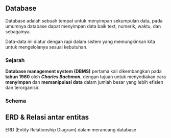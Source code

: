 ## Database
Database adalah sebuah tempat untuk menyimpan sekumpulan data, pada umumnya
database dapat menyimpan data baik text, numerik, waktu, dan sebagainya. 

Data-data ini diatur dengan rapi dalam sistem yang memungkinkan kita untuk mengelolanya sesuai kebutuhan.
### Sejarah
**Database management system (DBMS)** pertama kali dikembangkan pada **tahun 1960** oleh ***Charles Bachman***, dengan tujuan untuk menyediakan cara **menyimpan** dan **memanipulasi data** dalam jumlah besar yang lebih efisien dan terorganisir.


### Schema
## ERD & Relasi antar entitas
ERD (Entity Relationship Diagram) dalam merancang database